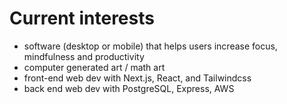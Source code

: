 # Current interests
- software (desktop or mobile) that helps users increase focus, mindfulness and productivity
- computer generated art / math art
- front-end web dev with Next.js, React, and Tailwindcss
- back end web dev with PostgreSQL, Express, AWS
